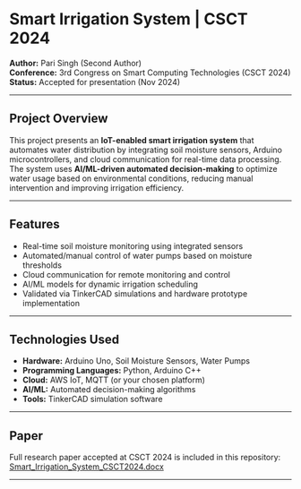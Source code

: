 # Smart Irrigation System | CSCT 2024

**Author:** Pari Singh (Second Author)  
**Conference:** 3rd Congress on Smart Computing Technologies (CSCT 2024)  
**Status:** Accepted for presentation (Nov 2024)

---

## Project Overview

This project presents an **IoT-enabled smart irrigation system** that automates water distribution by integrating soil moisture sensors, Arduino microcontrollers, and cloud communication for real-time data processing. The system uses **AI/ML-driven automated decision-making** to optimize water usage based on environmental conditions, reducing manual intervention and improving irrigation efficiency.

---

## Features

- Real-time soil moisture monitoring using integrated sensors  
- Automated/manual control of water pumps based on moisture thresholds  
- Cloud communication for remote monitoring and control  
- AI/ML models for dynamic irrigation scheduling  
- Validated via TinkerCAD simulations and hardware prototype implementation

---

## Technologies Used

- **Hardware:** Arduino Uno, Soil Moisture Sensors, Water Pumps  
- **Programming Languages:** Python, Arduino C++  
- **Cloud:** AWS IoT, MQTT (or your chosen platform)  
- **AI/ML:** Automated decision-making algorithms  
- **Tools:** TinkerCAD simulation software  

---


## Paper

Full research paper accepted at CSCT 2024 is included in this repository:  
[Smart_Irrigation_System_CSCT2024.docx](./Smart_Irrigation_System_CSCT2024.docx)


---


